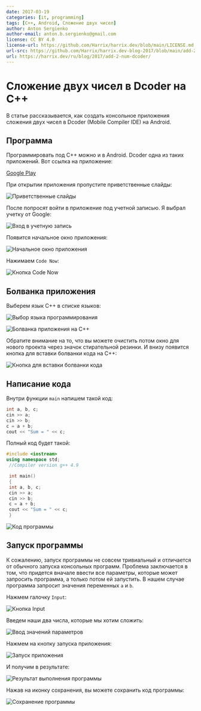 ```yaml
---
date: 2017-03-19
categories: [it, programming]
tags: [C++, Android, Сложение двух чисел]
author: Anton Sergienko
author-email: anton.b.sergienko@gmail.com
license: CC BY 4.0
license-url: https://github.com/Harrix/harrix.dev/blob/main/LICENSE.md
url-src: https://github.com/Harrix/harrix.dev-blog-2017/blob/main/add-2-num-dcoder/add-2-num-dcoder.md
url: https://harrix.dev/ru/blog/2017/add-2-num-dcoder/
---
```


# Сложение двух чисел в Dcoder на C++

В статье рассказывается, как создать консольное приложения сложения двух чисел в Dcoder (Mobile Compiler IDE) на Android.

## Программа

Программировать под C++ можно и в Android. Dcoder одна из таких приложений. Вот ссылка на приложение:

[Google Play](https://play.google.com/store/apps/details?id=com.paprbit.dcoder)

При открытии приложения пропустите приветственные слайды:

![Приветственные слайды](img/hello.png)

После попросят войти в приложение под учетной записью. Я выбрал учетку от Google:

![Вход в учетную запись](img/login.png)

Появится начальное окно приложения:

![Начальное окно приложения](img/start.png)

Нажимаем `Code Now`:

![Кнопка Code Now](img/code-now.png)

## Болванка приложения

Выберем язык C++ в списке языков:

![Выбор языка программирования](img/lang_01.png)

![Болванка приложения на C++](img/lang_02.png)

Обратите внимание на то, что вы можете очистить потом окно для нового проекта через значок стирательной резинки. И внизу появится кнопка для вставки болванки кода на C++:

![Кнопка для вставки болванки кода](img/erase.jpg)

## Написание кода

Внутри функции `main` напишем такой код:

```cpp
int a, b, c;
cin >> a;
cin >> b;
c = a + b;
cout << "Sum = " << c;
```

Полный код будет такой:

```cpp
#include <iostream>
using namespace std;
 //Compiler version g++ 4.9

 int main()
 {
 int a, b, c;
 cin >> a;
 cin >> b;
 c = a + b;
 cout << "Sum = " << c;
 }
```

![Код программы](img/code.png)

## Запуск программы

К сожалению, запуск программы не совсем тривиальный и отличается от обычного запуска консольных программ. Проблема заключается в том, что придется вначале ввести все параметры, которые может запросить программа, а только потом ей запустить. В нашем случае программа запросит значения переменных `a` и `b`.

Нажмем галочку `Input`:

![Кнопка Input](img/input_01.jpg)

Введем наши два числа, которые мы хотим сложить:

![Ввод значений параметров](img/input_02.png)

Нажмем на кнопку запуска приложения:

![Запуск приложения](img/run.jpg)

И получим в результате:

![Результат выполнения программы](img/result.png)

Нажав на иконку сохранения, вы можете сохранить код программы:

![Сохранение программы](img/save.png)
